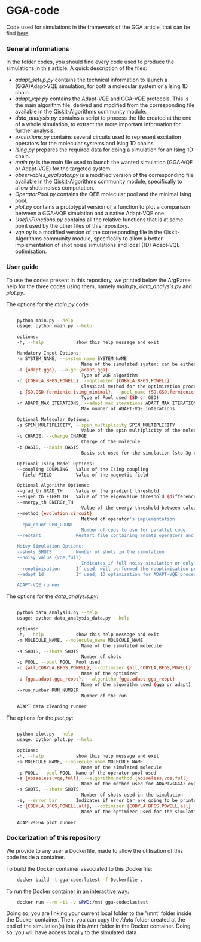 # GGA-code
Code used for simulations in the framework of the GGA article, that can be find [here](https://arxiv.org/abs/2306.17159)

### General informations

In the folder codes, you should find every code used to produce the simulations in this article. 
A quick description of the files:

+ *adapt_setup.py* contains the technical information to launch a (GGA)Adapt-VQE simulation, for both a molecular system or a Ising 1D chain.
+ *adapt_vqe.py* contains the Adapt-VQE and GGA-VQE protocols. This is the main algorithm file, derived and modified from the corresponding file available in the Qiskit-Algorithms community module.
+ *data_analysis.py* contains a script to process the file created at the end of a whole simulation, to extract the more important information for further analysis.
+ *excitations.py* contains several circuits used to represent excitation operators for the molecular systems and Ising 1D chains.
+ *Ising.py* prepares the required data for doing a simulation for an Ising 1D chain.
+ *main.py* is the main file used to launch the wanted simulation (GGA-VQE or Adapt-VQE) for the targeted system.
+ *observables_evaluator.py* is a modified version of the corresponding file available in the Qiskit-Algorithms community module, specifically to allow shots noises computation.
+ *OperatorPool.py* contains the QEB molecular pool and the minimal Ising pool. 
+ *plot.py* contains a prototypal version of a function to plot a comparison between a GGA-VQE simulation and a native Adapt-VQE one.
+ *UsefulFunctions.py* contains all the relative functions that is at some point used by the other files of this repository.
+ *vqe.py* is a modified version of the corresponding file in the Qiskit-Algorithms community module, specifically to allow a better implementation of shot noise simulations and local (1D) Adapt-VQE optimisation.

### User guide

To use the codes present in this repository, we printed below the ArgParse help for the three codes using them, namely  *main.py*, *data_analysis.py* and *plot.py*.

The options for the *main.py* code:
```sh

    python main.py --help
    usage: python main.py --help

    options:
    -h, --help            show this help message and exit

    Mandatory Input Options:
    -m SYSTEM_NAME, --system_name SYSTEM_NAME
                            Name of the simulated system: can be either a molecule, e.g. H2, or a Ising chain, e.g. Ising12 for 12 qubits/spins
    -a {adapt,gga}, --algo {adapt,gga}
                            Type of VQE algorithm
    -o {COBYLA,BFGS,POWELL}, --optimizer {COBYLA,BFGS,POWELL}
                            Classical method for the optimization process
    -p {SD,GSD,fermionic,ising_minimal}, --pool_name {SD,GSD,fermionic,ising_minimal}
                            Type of Pool used (SD or GSD)
    -n ADAPT_MAX_ITERATIONS, --adapt_max_iterations ADAPT_MAX_ITERATIONS
                            Max number of ADAPT-VQE interations

    Optional Molecular Options:
    -s SPIN_MULTIPLICITY, --spin_multiplicity SPIN_MULTIPLICITY
                            Value of the spin multiplicity of the molecule, 1 by default (for singlet)
    -c CHARGE, --charge CHARGE
                            Charge of the molecule
    -b BASIS, --basis BASIS
                            Basis set used for the simulation (sto-3g or 6-31G)

    Optional Ising Model Options:
    --coupling COUPLING   Value of the Ising coupling
    --field FIELD         Value of the magnetic field

    Optional Algorithm Options:
    --grad_th GRAD_TH     Value of the gradient threshold
    --eigen_th EIGEN_TH   Value of the eigenvalue threshold (difference between two calculated eigenvalues)
    --energy_th ENERGY_TH
                            Value of the energy threshold between calculated eigenvalue and fci energy
    --method {evolution,circuit}
                            Method of operator's implementation
    --cpu_count CPU_COUNT
                            Number of cpus to use for parallel code
    --restart             Restart file containing ansatz operators and optimal angles

    Noisy Simulation Options:
    --shots SHOTS         Number of shots in the simulation
    --noisy_value {vqe,full}
                            Indicates if full noisy simulation or only vqe noisy for the adapt-vqe simulation
    --reoptimisation      If used, will performed the reoptimisation process for the GGA algorithm
    --adapt_1d            If used, 1D optimisation for ADAPT-VQE procedure

    ADAPT-VQE runner
```

The options for the *data_analysis.py*:
```sh 

    python data_analysis.py --help 
    usage: python data_analysis_data.py --help

    options:
    -h, --help            show this help message and exit
    -m MOLECULE_NAME, --molecule_name MOLECULE_NAME
                            Name of the simulated molecule
    -s SHOTS, --shots SHOTS
                            Number of shots
    -p POOL, --pool POOL  Pool used
    -o {all,COBYLA,BFGS,POWELL}, --optimizer {all,COBYLA,BFGS,POWELL}
                            Name of the optimizer
    -a {gga,adapt,gga_reopt}, --algorithm {gga,adapt,gga_reopt}
                            Name of the algorithm used (gga or adapt)
    --run_number RUN_NUMBER
                            Number of the run

    ADAPT data cleaning runner
```

The options for the *plot.py*:
```sh 

    python plot.py --help
    usage: python plot.py --help

    options:
    -h, --help            show this help message and exit
    -m MOLECULE_NAME, --molecule_name MOLECULE_NAME
                            Name of the simulated molecule
    -p POOL, --pool POOL  Name of the operator pool used
    -a {noiseless,vqe,full}, --algorithm_method {noiseless,vqe,full}
                            Name of the method used for ADAPTvsGGA: exact, vqe_noisy, full_noisy (vqe + gradient screening)
    -s SHOTS, --shots SHOTS
                            Number of shots used in the simulation
    -e, --error_bar       Indicates if error bar are going to be printed as well
    -o {COBYLA,BFGS,POWELL,all}, --optimizer {COBYLA,BFGS,POWELL,all}
                            Name of the optimizer used for the simulation; if several were used, use all

    ADAPTvsGGA plot runner
```

### Dockerization of this repository

We provide to any user a Dockerfile, made to allow the utilisation of this code inside a container. 

To build the Docker container associated to this Dockerfile:
```sh
    docker build -t gga-code:latest -f Dockerfile .
```

To run the Docker container in an interactive way:
```sh
    docker run --rm -it -v $PWD:/mnt gga-code:lastest 
```
Doing so, you are linking your current local folder to the '/mnt' folder inside the Docker container. Then, you can copy the */data* folder created at the end of the simulation(s) into this /mnt folder in the Docker container. Doing so, you will have access locally to the simulated data.